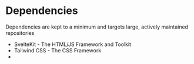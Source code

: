 # Dependencies
Dependencies are kept to a minimum and targets large, actively maintained repositories

* SvelteKit - The HTML/JS Framework and Toolkit
* Tailwind CSS - The CSS Framework
* 